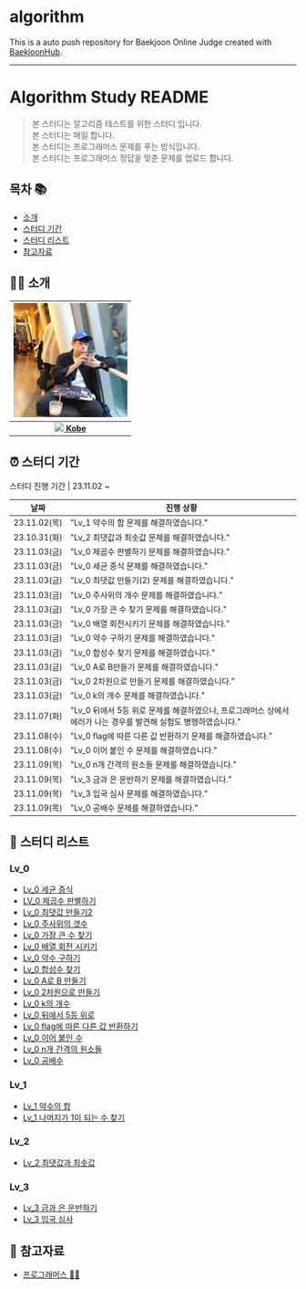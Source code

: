 # algorithm
This is a auto push repository for Baekjoon Online Judge created with [BaekjoonHub](https://github.com/BaekjoonHub/BaekjoonHub).

---
# Algorithm Study README

> 본 스터디는 알고리즘 테스트를 위한 스터디 입니다.</br>
> 본 스터디는 매일 합니다.</br>
> 본 스터디는 프로그래머스 문제를 푸는 방식입니다.</br>
> 본 스터디는 프로그래머스 정답을 맞춘 문제를 업로드 합니다.</br>

## 목차 📚

- [소개](#-소개)
- [스터디 기간](#-스터디-기간)
- [스터디 리스트](#-스터디-리스트)
- [참고자료](#-참고자료)

## 🧑‍💻 소개
| <img src="https://github.com/devKobe24/BranchTest/blob/main/IMG_5424.JPG?raw=true" width="200" height="200"/> |
| :-: |
| [<img src="https://hackmd.io/_uploads/SJEQuLsEh.png" width="20"/> **Kobe**](https://github.com/devKobe24) |

## ⏰ 스터디 기간
스터디 진행 기간 | 23.11.02 ~

| 날짜 | 진행 상황 | 
| -------- | -------- |
| 23.11.02(목)     | "Lv_1 약수의 합 문제를 해결하였습니다."|
| 23.10.31(화)     | "Lv_2 최댓값과 최솟값 문제를 해결하였습니다."|
| 23.11.03(금)     | "Lv_0 제곱수 판별하기 문제를 해결하였습니다."|
| 23.11.03(금)     | "Lv_0 세균 증식 문제를 해결하였습니다."|
| 23.11.03(금)     | "Lv_0 최댓값 만들기(2) 문제를 해결하였습니다."|
| 23.11.03(금)     | "Lv_0 주사위의 개수 문제를 해결하였습니다."|
| 23.11.03(금)     | "Lv_0 가장 큰 수 찾기 문제를 해결하였습니다."|
| 23.11.03(금)     | "Lv_0 배열 회전시키기 문제를 해결하였습니다."|
| 23.11.03(금)     | "Lv_0 약수 구하기 문제를 해결하였습니다."|
| 23.11.03(금)     | "Lv_0 합성수 찾기 문제를 해결하였습니다."|
| 23.11.03(금)     | "Lv_0 A로 B만들기 문제를 해결하였습니다."|
| 23.11.03(금)     | "Lv_0 2차원으로 만들기 문제를 해결하였습니다."|
| 23.11.03(금)     | "Lv_0 k의 개수 문제를 해결하였습니다."|
| 23.11.07(화)     | "Lv_0 뒤에서 5등 위로 문제를 해결하였으나, 프로그래머스 상에서 에러가 나는 경우를 발견해 실험도 병행하였습니다." |
| 23.11.08(수)     | "Lv_0 flag에 따른 다른 값 반환하기 문제를 해겷하였습니다." |
| 23.11.08(수)     | "Lv_0 이어 붙인 수 문제를 해결하였습니다." |
| 23.11.09(목)     | "Lv_0 n개 간격의 원소들 문제를 해결하였습니다." |
| 23.11.09(목)     | "Lv_3 금과 은 운반하기 문제를 해결하였습니다." |
| 23.11.09(목)     | "Lv_3 입국 심사 문제를 해결하였습니다." |
| 23.11.09(목)     | "Lv_0 공배수 문제를 해결하였습니다." |

## 📖 스터디 리스트
### Lv_0
- [Lv_0 세균 증식](https://github.com/devKobe24/algorithm/tree/main/%ED%94%84%EB%A1%9C%EA%B7%B8%EB%9E%98%EB%A8%B8%EC%8A%A4/unrated/120910.%E2%80%85%EC%84%B8%EA%B7%A0%E2%80%85%EC%A6%9D%EC%8B%9D)
- [LV_0 제곱수 판별하기](https://github.com/devKobe24/algorithm/tree/main/%ED%94%84%EB%A1%9C%EA%B7%B8%EB%9E%98%EB%A8%B8%EC%8A%A4/unrated/120909.%E2%80%85%EC%A0%9C%EA%B3%B1%EC%88%98%E2%80%85%ED%8C%90%EB%B3%84%ED%95%98%EA%B8%B0)
- [Lv_0 최댓값 만들기2](https://github.com/devKobe24/algorithm/tree/main/%ED%94%84%EB%A1%9C%EA%B7%B8%EB%9E%98%EB%A8%B8%EC%8A%A4/unrated/120862.%E2%80%85%EC%B5%9C%EB%8C%93%EA%B0%92%E2%80%85%EB%A7%8C%EB%93%A4%EA%B8%B0%E2%80%85%EF%BC%882%EF%BC%89)
- [Lv_0 주사위의 갯수](https://github.com/devKobe24/algorithm/tree/main/%ED%94%84%EB%A1%9C%EA%B7%B8%EB%9E%98%EB%A8%B8%EC%8A%A4/unrated/120845.%E2%80%85%EC%A3%BC%EC%82%AC%EC%9C%84%EC%9D%98%E2%80%85%EA%B0%9C%EC%88%98)
- [Lv_0 가장 큰 수 찾기](https://github.com/devKobe24/algorithm/tree/main/%ED%94%84%EB%A1%9C%EA%B7%B8%EB%9E%98%EB%A8%B8%EC%8A%A4/unrated/120899.%E2%80%85%EA%B0%80%EC%9E%A5%E2%80%85%ED%81%B0%E2%80%85%EC%88%98%E2%80%85%EC%B0%BE%EA%B8%B0)
- [Lv_0 배열 회전 시키기](https://github.com/devKobe24/algorithm/tree/main/%ED%94%84%EB%A1%9C%EA%B7%B8%EB%9E%98%EB%A8%B8%EC%8A%A4/unrated/120844.%E2%80%85%EB%B0%B0%EC%97%B4%E2%80%85%ED%9A%8C%EC%A0%84%EC%8B%9C%ED%82%A4%EA%B8%B0)
- [Lv_0 약수 구하기](https://github.com/devKobe24/algorithm/tree/main/%ED%94%84%EB%A1%9C%EA%B7%B8%EB%9E%98%EB%A8%B8%EC%8A%A4/unrated/120897.%E2%80%85%EC%95%BD%EC%88%98%E2%80%85%EA%B5%AC%ED%95%98%EA%B8%B0)
- [Lv_0 합성수 찾기](https://github.com/devKobe24/algorithm/tree/main/%ED%94%84%EB%A1%9C%EA%B7%B8%EB%9E%98%EB%A8%B8%EC%8A%A4/unrated/120846.%E2%80%85%ED%95%A9%EC%84%B1%EC%88%98%E2%80%85%EC%B0%BE%EA%B8%B0)
- [Lv_0 A로 B 만들기](https://github.com/devKobe24/algorithm/tree/main/%ED%94%84%EB%A1%9C%EA%B7%B8%EB%9E%98%EB%A8%B8%EC%8A%A4/unrated/120886.%E2%80%85A%EB%A1%9C%E2%80%85B%E2%80%85%EB%A7%8C%EB%93%A4%EA%B8%B0)
- [Lv_0 2차원으로 만들기](https://github.com/devKobe24/algorithm/tree/main/%ED%94%84%EB%A1%9C%EA%B7%B8%EB%9E%98%EB%A8%B8%EC%8A%A4/unrated/120842.%E2%80%852%EC%B0%A8%EC%9B%90%EC%9C%BC%EB%A1%9C%E2%80%85%EB%A7%8C%EB%93%A4%EA%B8%B0)
- [Lv_0 k의 개수](https://github.com/devKobe24/algorithm/tree/main/%ED%94%84%EB%A1%9C%EA%B7%B8%EB%9E%98%EB%A8%B8%EC%8A%A4/unrated/120887.%E2%80%85k%EC%9D%98%E2%80%85%EA%B0%9C%EC%88%98)
- [Lv_0 뒤에서 5등 위로](https://github.com/devKobe24/algorithm/tree/main/%ED%94%84%EB%A1%9C%EA%B7%B8%EB%9E%98%EB%A8%B8%EC%8A%A4/unrated/181852.%E2%80%85%EB%92%A4%EC%97%90%EC%84%9C%E2%80%855%EB%93%B1%E2%80%85%EC%9C%84%EB%A1%9C)
- [Lv_0 flag에 따른 다른 값 반환하기](https://github.com/devKobe24/algorithm/tree/main/%ED%94%84%EB%A1%9C%EA%B7%B8%EB%9E%98%EB%A8%B8%EC%8A%A4/unrated/181933.%E2%80%85flag%EC%97%90%E2%80%85%EB%94%B0%EB%9D%BC%E2%80%85%EB%8B%A4%EB%A5%B8%E2%80%85%EA%B0%92%E2%80%85%EB%B0%98%ED%99%98%ED%95%98%EA%B8%B0)
- [Lv_0 이어 붙인 수](https://github.com/devKobe24/algorithm/tree/main/%ED%94%84%EB%A1%9C%EA%B7%B8%EB%9E%98%EB%A8%B8%EC%8A%A4/unrated/181928.%E2%80%85%EC%9D%B4%EC%96%B4%E2%80%85%EB%B6%99%EC%9D%B8%E2%80%85%EC%88%98)
- [Lv_0 n개 간격의 원소들](https://github.com/devKobe24/algorithm/tree/main/%ED%94%84%EB%A1%9C%EA%B7%B8%EB%9E%98%EB%A8%B8%EC%8A%A4/unrated/181888.%E2%80%85n%EA%B0%9C%E2%80%85%EA%B0%84%EA%B2%A9%EC%9D%98%E2%80%85%EC%9B%90%EC%86%8C%EB%93%A4)
- [Lv_0 공배수](https://github.com/devKobe24/algorithm/tree/main/%ED%94%84%EB%A1%9C%EA%B7%B8%EB%9E%98%EB%A8%B8%EC%8A%A4/unrated/181936.%E2%80%85%EA%B3%B5%EB%B0%B0%EC%88%98)

### Lv_1
- [Lv_1 약수의 합](https://github.com/devKobe24/algorithm/tree/main/%ED%94%84%EB%A1%9C%EA%B7%B8%EB%9E%98%EB%A8%B8%EC%8A%A4/1/12928.%E2%80%85%EC%95%BD%EC%88%98%EC%9D%98%E2%80%85%ED%95%A9)
- [Lv_1 나머지가 1이 되는 수 찾기](https://github.com/devKobe24/algorithm/tree/main/%ED%94%84%EB%A1%9C%EA%B7%B8%EB%9E%98%EB%A8%B8%EC%8A%A4/1/87389.%E2%80%85%EB%82%98%EB%A8%B8%EC%A7%80%EA%B0%80%E2%80%851%EC%9D%B4%E2%80%85%EB%90%98%EB%8A%94%E2%80%85%EC%88%98%E2%80%85%EC%B0%BE%EA%B8%B0)

### Lv_2
- [Lv_2 최댓값과 최솟값](https://github.com/devKobe24/algorithm/tree/main/%ED%94%84%EB%A1%9C%EA%B7%B8%EB%9E%98%EB%A8%B8%EC%8A%A4/2/12939.%E2%80%85%EC%B5%9C%EB%8C%93%EA%B0%92%EA%B3%BC%E2%80%85%EC%B5%9C%EC%86%9F%EA%B0%92)

### Lv_3
- [Lv_3 금과 은 운반하기](https://github.com/devKobe24/algorithm/tree/main/%ED%94%84%EB%A1%9C%EA%B7%B8%EB%9E%98%EB%A8%B8%EC%8A%A4/3/86053.%E2%80%85%EA%B8%88%EA%B3%BC%E2%80%85%EC%9D%80%E2%80%85%EC%9A%B4%EB%B0%98%ED%95%98%EA%B8%B0)
- [Lv_3 입국 심사](https://github.com/devKobe24/algorithm/tree/main/%ED%94%84%EB%A1%9C%EA%B7%B8%EB%9E%98%EB%A8%B8%EC%8A%A4/3/43238.%E2%80%85%EC%9E%85%EA%B5%AD%EC%8B%AC%EC%82%AC)

## 📑 참고자료
- [프로그래머스 🧑‍💻](https://programmers.co.kr/)
